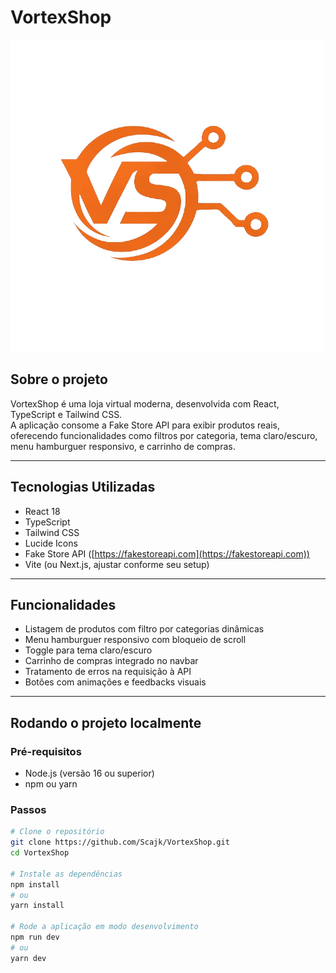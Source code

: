 # VortexShop

![Logo VortexShop](./public/vortexshop_logo_trimmed_transparent.png)

## Sobre o projeto

VortexShop é uma loja virtual moderna, desenvolvida com React, TypeScript e Tailwind CSS.  
A aplicação consome a Fake Store API para exibir produtos reais, oferecendo funcionalidades como filtros por categoria, tema claro/escuro, menu hamburguer responsivo, e carrinho de compras.

---

## Tecnologias Utilizadas

- React 18
- TypeScript
- Tailwind CSS
- Lucide Icons
- Fake Store API ([https://fakestoreapi.com](https://fakestoreapi.com))
- Vite (ou Next.js, ajustar conforme seu setup)

---

## Funcionalidades

- Listagem de produtos com filtro por categorias dinâmicas  
- Menu hamburguer responsivo com bloqueio de scroll  
- Toggle para tema claro/escuro  
- Carrinho de compras integrado no navbar  
- Tratamento de erros na requisição à API  
- Botões com animações e feedbacks visuais  

---

## Rodando o projeto localmente

### Pré-requisitos

- Node.js (versão 16 ou superior)
- npm ou yarn

### Passos

```bash
# Clone o repositório
git clone https://github.com/Scajk/VortexShop.git
cd VortexShop

# Instale as dependências
npm install
# ou
yarn install

# Rode a aplicação em modo desenvolvimento
npm run dev
# ou
yarn dev
